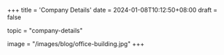 +++
title = 'Company Details'
date = 2024-01-08T10:12:50+08:00
draft = false

topic = "company-details" 

image = "/images/blog/office-building.jpg"
+++

